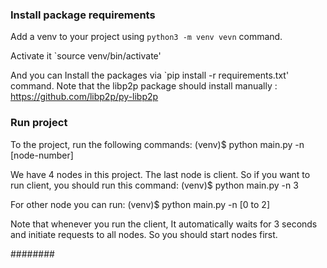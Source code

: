 ### Install package requirements
Add a venv to your project using `python3 -m venv vevn` command.

Activate it `source venv/bin/activate'

And you can Install the packages via `pip install -r requirements.txt' command. Note that the libp2p package should install manually : https://github.com/libp2p/py-libp2p 

     
### Run project
To the project, run the following commands:
    (venv)$ python main.py -n [node-number]
  
We have 4 nodes in this project. The last node is client. So if you want to run client, you should run this command:
    (venv)$ python main.py -n 3


For other node you can run:
	(venv)$ python main.py -n [0 to 2]


Note that whenever you run the client, It automatically waits for 3 seconds and initiate requests to all nodes. So you should start nodes first.
    

########
